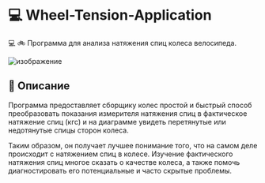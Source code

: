 # 💻 Wheel-Tension-Application

💻 🚲 Программа для анализа натяжения спиц колеса велосипеда.

![изображение](https://github.com/snikitin-de/Wheel-Tension-Application/assets/25394427/49c71569-7ae8-4481-9a31-3a0382b8497d)

## 📄 Описание

Программа предоставляет сборщику колес простой и быстрый способ преобразовать показания измерителя натяжения спиц в фактическое натяжение спиц (кгс) и на диаграмме увидеть перетянутые или недотянутые спицы сторон колеса.

Таким образом, он получает лучшее понимание того, что на самом деле происходит с натяжением спиц в колесе. Изучение фактического натяжения спиц многое сказать о качестве колеса, а также помочь диагностировать его потенциальные и часто скрытые проблемы.
